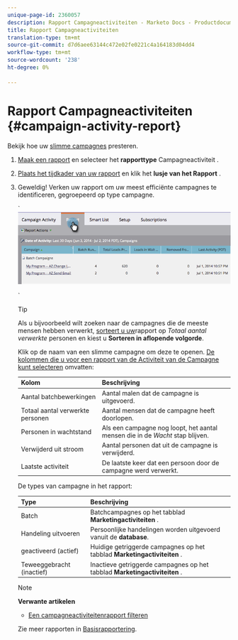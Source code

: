 ```yaml
---
unique-page-id: 2360057
description: Rapport Campagneactiviteiten - Marketo Docs - Productdocumentatie
title: Rapport Campagneactiviteiten
translation-type: tm+mt
source-git-commit: d7d6aee63144c472e02fe0221c4a164183d04dd4
workflow-type: tm+mt
source-wordcount: '238'
ht-degree: 0%

---
```



# Rapport Campagneactiviteiten {#campaign-activity-report}

Bekijk hoe uw [slimme campagnes](http://docs.marketo.com/display/docs/smart+campaigns) presteren.

1. [Maak een rapport](../../../../product-docs/reporting/basic-reporting/creating-reports/create-a-report-in-a-program.md) en selecteer het **rapporttype** Campagneactiviteit [](report-type-overview.md).
1. [Plaats het tijdkader van uw rapport](../../../../product-docs/reporting/basic-reporting/editing-reports/change-a-report-time-frame.md) en klik het **lusje van het Rapport** .
1. Geweldig! Verken uw rapport om uw meest efficiënte campagnes te identificeren, gegroepeerd op type campagne.

   ` ![](assets/image2014-9-16-16-3a8-3a45.png)

   `

   >[!TIP]
   >
   >Als u bijvoorbeeld wilt zoeken naar de campagnes die de meeste mensen hebben verwerkt, [sorteert u uw](../../../../product-docs/reporting/basic-reporting/editing-reports/sort-report-on-columns.md)rapport op *Totaal aantal verwerkte* personen en kiest u **Sorteren in aflopende volgorde**.

   Klik op de naam van een slimme campagne om deze te openen.  [De kolommen die u voor een rapport van de Activiteit van de Campagne kunt selecteren](../../../../product-docs/reporting/basic-reporting/editing-reports/select-report-columns.md) omvatten:

   | Kolom | Beschrijving |
   |---|---|
   | Aantal batchbewerkingen | Aantal malen dat de campagne is uitgevoerd. |
   | Totaal aantal verwerkte personen | Aantal mensen dat de campagne heeft doorlopen. |
   | Personen in wachtstand | Als een campagne nog loopt, het aantal mensen die in de *Wacht* stap blijven. |
   | Verwijderd uit stroom | Aantal personen dat uit de campagne is verwijderd. |
   | Laatste activiteit | De laatste keer dat een persoon door de campagne werd verwerkt. |

   De types van campagne in het rapport:

   | Type | Beschrijving |
   |---|---|
   | Batch | Batchcampagnes op het tabblad **Marketingactiviteiten** . |
   | Handeling uitvoeren | Persoonlijke handelingen worden uitgevoerd vanuit de **database**. |
   | geactiveerd (actief) | Huidige getriggerde campagnes op het tabblad **Marketingactiviteiten** . |
   | Teweeggebracht (inactief) | Inactieve getriggerde campagnes op het tabblad **Marketingactiviteiten** . |

   >[!NOTE]
   >
   >**Verwante artikelen**
   >
   >    
   >    
   >    * [Een campagneactiviteitenrapport filteren](../../../../product-docs/reporting/basic-reporting/report-activity/filter-a-campaign-activity-report.md)


   Zie meer rapporten in [Basisrapportering](http://docs.marketo.com/display/docs/basic+reporting).

